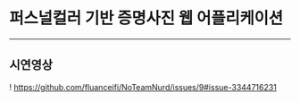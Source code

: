 # 퍼스널컬러 기반 증명사진 웹 어플리케이션
---
## 시연영상
! https://github.com/fluanceifi/NoTeamNurd/issues/9#issue-3344716231
